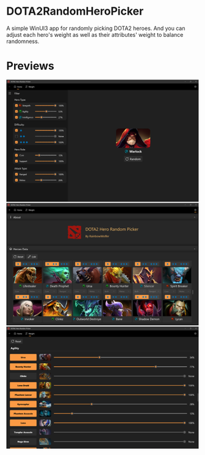 # DOTA2RandomHeroPicker
A simple WinUI3 app for randomly picking DOTA2 heroes.
And you can adjust each hero's weight as well as their attributes' weight to balance randomness.

# Previews
<img src="Screenshots\Screenshot1.png"/>
<img src="Screenshots\Screenshot2.png"/>
<img src="Screenshots\Screenshot3.png"/>